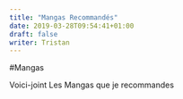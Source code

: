 ```yaml
---
title: "Mangas Recommandés"
date: 2019-03-28T09:54:41+01:00
draft: false
writer: Tristan
---
```


#Mangas

Voici-joint Les Mangas que je recommandes